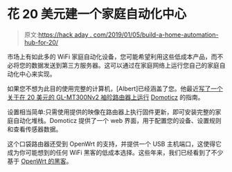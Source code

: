 # 花 20 美元建一个家庭自动化中心

> 原文:[https://hack aday . com/2019/01/05/build-a-home-automation-hub-for-20/](https://hackaday.com/2019/01/05/build-a-home-automation-hub-for-20/)

市场上有如此多的 WiFi 家庭自动化设备，您可能希望利用这些低成本产品，而不必将您的数据发送到第三方服务器。这可以通过在家庭网络上运行您自己的家庭自动化中心来实现。

如果您不想为此目的使用完整的计算机，[Albert]已经涵盖了您。他最近[写了一个关于在 20 美元的 GL-MT300Nv2 袖珍路由器上运行](http://albert-david.blogspot.com/2019/01/20-pocket-router-as-domoticz-home.html) [Domoticz](http://www.domoticz.com/) 的指南。

设置相当简单:只需使用提供的映像在路由器上执行固件更新，即可安装完整的家庭自动化堆栈。Domoticz 提供了一个 web 界面，用于配置您的设备、设置规则和查看传感器数据。

这个口袋路由器还受到 OpenWrt 的支持，并提供一个 USB 主机端口，这使得它成为你可能想到的任何 WiFi 黑客的低成本选择。这些年来，我们已经看到了不少基于 [OpenWrt 的黑客](https://hackaday.com/tag/openwrt/)。